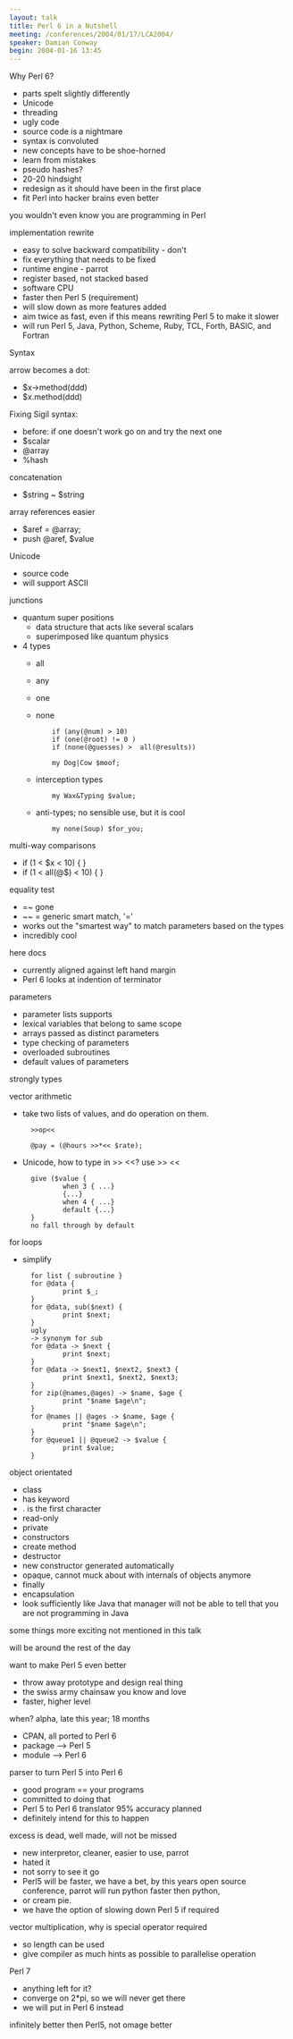 ```yaml
---
layout: talk
title: Perl 6 in a Nutshell
meeting: /conferences/2004/01/17/LCA2004/
speaker: Damian Conway
begin: 2004-01-16 13:45
---
```

Why Perl 6?

* parts spelt slightly differently
* Unicode
* threading
* ugly code
* source code is a nightmare
* syntax is convoluted
* new concepts have to be shoe-horned
* learn from mistakes
* pseudo hashes?
* 20-20 hindsight
* redesign as it should have been in the first place
* fit Perl into hacker brains even better

you wouldn't even know you are programming in Perl

implementation rewrite

* easy to solve backward compatibility - don't
* fix everything that needs to be fixed
* runtime engine - parrot
* register based, not stacked based
* software CPU
* faster then Perl 5 (requirement)
* will slow down as more features added
* aim twice as fast, even if this means rewriting Perl 5 to make it slower
* will run Perl 5, Java, Python, Scheme, Ruby, TCL, Forth, BASIC, and Fortran

Syntax

arrow becomes a dot:

* $x->method(ddd)
* $x.method(ddd)

Fixing Sigil syntax:

* before: if one doesn't work go on and try the next one
* $scalar
* @array
* %hash

concatenation

* $string ~ $string

array references easier

* $aref = @array;
* push @aref, $value

Unicode

* source code
* will support ASCII

junctions

* quantum super positions
  * data structure that acts like several scalars
  * superimposed like quantum physics
* 4 types
  * all
  * any
  * one
  * none

            if (any(@num) > 10)
            if (one(@root) != 0 )
            if (none(@guesses) >  all(@results))

            my Dog|Cow $moof;

  * interception types

            my Wax&Typing $value;

  * anti-types;
    no sensible use, but it is cool

            my none(Soup) $for_you;


multi-way comparisons

* if (1 < $x < 10) { }
* if (1 < all(@$) < 10) { }

equality test

* =~ gone
* ~~ = generic smart match, '='
* works out the "smartest way" to match parameters based on the types
* incredibly cool

here docs

* currently aligned against left hand margin
* Perl 6 looks at indention of terminator

parameters

* parameter lists supports
* lexical variables that belong to same scope
* arrays passed as distinct parameters
* type checking of parameters
* overloaded subroutines
* default values of parameters

strongly types

vector arithmetic

* take two lists of values, and do operation on them.

        >>op<<

        @pay = (@hours >>*<< $rate);

* Unicode, how to type in >> <<? use >> <<

        give ($value {
                when 3 { ...}
                {...}
                when 4 { ...}
                default {...}
        }
        no fall through by default

for loops

* simplify

        for list { subroutine }
        for @data {
                print $_;
        }
        for @data, sub($next) {
                print $next;
        }
        ugly
        -> synonym for sub
        for @data -> $next {
                print $next;
        }
        for @data -> $next1, $next2, $next3 {
                print $next1, $next2, $next3;
        }
        for zip(@names,@ages) -> $name, $age {
                print "$name $age\n";
        }
        for @names || @ages -> $name, $age {
                print "$name $age\n";
        }
        for @queue1 || @queue2 -> $value {
                print $value;
        }

object orientated

* class
* has keyword
* . is the first character
* read-only
* private
* constructors
* create method
* destructor
* new constructor generated automatically
* opaque, cannot muck about with internals of objects anymore
* finally
* encapsulation
* look sufficiently like Java that manager will not be able to tell that you are not programming in Java

some things more exciting not mentioned in this talk

will be around the rest of the day

want to make Perl 5 even better

* throw away prototype and design real thing
* the swiss army chainsaw you know and love
* faster, higher level

when? alpha, late this year; 18 months

* CPAN, all ported to Perl 6
* package --> Perl 5
* module  --> Perl 6

parser to turn Perl 5 into Perl 6

* good program == your programs
* committed to doing that
* Perl 5 to Perl 6 translator 95% accuracy planned
* definitely intend for this to happen

excess is dead, well made, will not be missed

* new interpretor, cleaner, easier to use, parrot
* hated it
* not sorry to see it go
* Perl5 will be faster, we have a bet, by this years open source conference, parrot will run python faster then python,
* or cream pie.
* we have the option of slowing down Perl 5 if required

vector multiplication, why is special operator required

* so length can be used
* give compiler as much hints as possible to parallelise operation

Perl 7

* anything left for it?
* converge on 2*pi, so we will never get there
* we will put in Perl 6 instead

infinitely better then Perl5, not omage better
